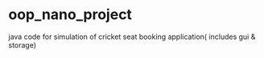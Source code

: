 # oop_nano_project
java code for simulation of cricket seat booking application( includes gui & storage)
